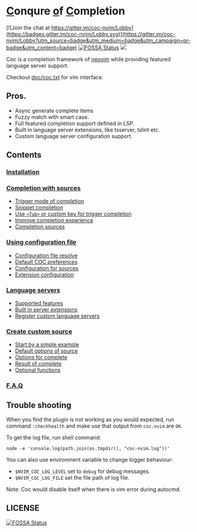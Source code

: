 # [C](#)onqure [o](#)f  [C](#)ompletion

[![Join the chat at https://gitter.im/coc-nvim/Lobby](https://badges.gitter.im/coc-nvim/Lobby.svg)](https://gitter.im/coc-nvim/Lobby?utm_source=badge&utm_medium=badge&utm_campaign=pr-badge&utm_content=badge)
[![FOSSA Status](https://app.fossa.io/api/projects/git%2Bgithub.com%2Fneoclide%2Fcoc.nvim.svg?type=shield)](https://app.fossa.io/projects/git%2Bgithub.com%2Fneoclide%2Fcoc.nvim?ref=badge_shield)
[![](https://img.shields.io/badge/doc-%3Ah%20coc.txt-red.svg)](doc/coc.txt)


Coc is a completion framework of [neovim](https://github.com/neovim/neovim)
while providing featured language server support.

Checkout [doc/coc.txt](/doc/coc.txt) for vim interface.

## Pros.

* Async generate complete items
* Fuzzy match with smart case.
* Full featured completion support defined in LSP.
* Built in language server extensions, like tsserver, tslint etc.
* Custom language server configuration support.

## Contents

### [Installation](https://github.com/neoclide/coc.nvim/wiki/Install-coc.nvim)

### [Completion with sources](https://github.com/neoclide/coc.nvim/wiki/Completion-with-sources)

* [Trigger mode of completion](https://github.com/neoclide/coc.nvim/wiki/Completion-with-sources#trigger-mode-of-completion)
* [Snippet completion](https://github.com/neoclide/coc.nvim/wiki/Completion-with-sources#snippet-completion)
* [Use `<Tab>` or custom key for trigger completion](https://github.com/neoclide/coc.nvim/wiki/Completion-with-sources#use-tab-or-custom-key-for-trigger-completion)
* [Improve completion experience](https://github.com/neoclide/coc.nvim/wiki/Completion-with-sources#improve-completion-experience)
* [Completion sources](https://github.com/neoclide/coc.nvim/wiki/Completion-with-sources#completion-sources)


### [Using configuration file](https://github.com/neoclide/coc.nvim/wiki/Using-configuration-file)

* [Configuration file resolve](https://github.com/neoclide/coc.nvim/wiki/Using-configuration-file#configuration-file-resolve)
* [Default COC preferences](https://github.com/neoclide/coc.nvim/wiki/Using-configuration-file#default-coc-preferences)
* [Configuration for sources](https://github.com/neoclide/coc.nvim/wiki/Using-configuration-file#configuration-for-sources)
* [Extension configuration](https://github.com/neoclide/coc.nvim/wiki/Using-configuration-file#extension-configuration)


### [Language servers](https://github.com/neoclide/coc.nvim/wiki/Language-servers)

* [Supported features](https://github.com/neoclide/coc.nvim/wiki/Language-servers#supported-features)
* [Built in server extensions](https://github.com/neoclide/coc.nvim/wiki/Language-servers#built-in-server-extensions)
* [Register custom language servers](https://github.com/neoclide/coc.nvim/wiki/Language-servers#register-custom-language-servers)

### [Create custom source](https://github.com/neoclide/coc.nvim/wiki/Create-custom-source)

* [Start by a simple example](https://github.com/neoclide/coc.nvim/wiki/Create-custom-source#start-by-a-simple-example)
* [Default options of source](https://github.com/neoclide/coc.nvim/wiki/Create-custom-source#default-options-of-source)
* [Options for complete](https://github.com/neoclide/coc.nvim/wiki/Create-custom-source#options-for-complete)
* [Result of complete](https://github.com/neoclide/coc.nvim/wiki/Create-custom-source#result-of-complete)
* [Optional functions](https://github.com/neoclide/coc.nvim/wiki/Create-custom-source#optional-functions)

### [F.A.Q](https://github.com/neoclide/coc.nvim/wiki/F.A.Q)

## Trouble shooting

When you find the plugin is not working as you would expected, run command
`:checkhealth` and make use that output from `coc.nvim` are `OK`.

To get the log file, run shell command:

    node -e 'console.log(path.join(os.tmpdir(), "coc-nvim.log"))'

You can also use environment variable to change logger behaviour:

* `$NVIM_COC_LOG_LEVEL` set to `debug` for debug messages.
* `$NVIM_COC_LOG_FILE` set the file path of log file.

Note: Coc would disable itself when there is vim error during autocmd.

## LICENSE

[![FOSSA Status](https://app.fossa.io/api/projects/git%2Bgithub.com%2Fneoclide%2Fcoc.nvim.svg?type=large)](https://app.fossa.io/projects/git%2Bgithub.com%2Fneoclide%2Fcoc.nvim?ref=badge_large)
